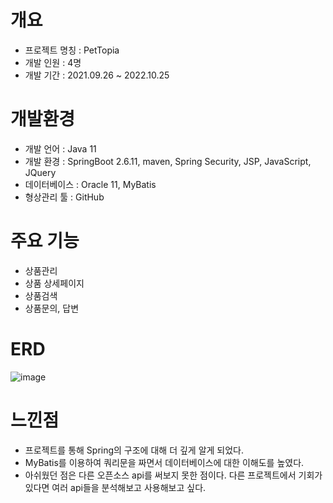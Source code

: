 # 개요
- 프로젝트 명칭 : PetTopia
- 개발 인원 : 4명
- 개발 기간 : 2021.09.26 ~ 2022.10.25

# 개발환경
- 개발 언어 : Java 11
- 개발 환경 : SpringBoot 2.6.11, maven, Spring Security, JSP, JavaScript, JQuery
- 데이터베이스 : Oracle 11, MyBatis
- 형상관리 툴 : GitHub

# 주요 기능 
- 상품관리 
- 상품 상세페이지
- 상품검색
- 상품문의, 답변

# ERD
![image](https://user-images.githubusercontent.com/99104804/209612070-5114ac59-792e-44cc-b0fc-2ba3c786ed21.png)

# 느낀점
- 프로젝트를 통해 Spring의 구조에 대해 더 깊게 알게 되었다.
- MyBatis를 이용하여 쿼리문을 짜면서 데이터베이스에 대한 이해도를 높였다.
- 아쉬웠던 점은 다른 오픈소스 api를 써보지 못한 점이다. 다른 프로젝트에서 기회가 있다면 여러 api들을 분석해보고 사용해보고 싶다.


